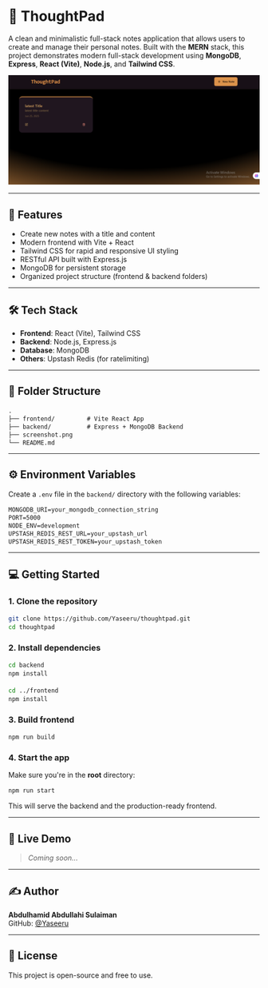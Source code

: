 # 🧠 ThoughtPad

A clean and minimalistic full-stack notes application that allows users to create and manage their personal notes. Built with the **MERN** stack, this project demonstrates modern full-stack development using **MongoDB**, **Express**, **React (Vite)**, **Node.js**, and **Tailwind CSS**.

![Screenshot](./screenshot.png)

---

## 🚀 Features

- Create new notes with a title and content
- Modern frontend with Vite + React
- Tailwind CSS for rapid and responsive UI styling
- RESTful API built with Express.js
- MongoDB for persistent storage
- Organized project structure (frontend & backend folders)

---

## 🛠️ Tech Stack

- **Frontend**: React (Vite), Tailwind CSS
- **Backend**: Node.js, Express.js
- **Database**: MongoDB
- **Others**: Upstash Redis (for ratelimiting)

---

## 📂 Folder Structure

```
.
├── frontend/         # Vite React App
├── backend/          # Express + MongoDB Backend
├── screenshot.png
└── README.md
```

---

## ⚙️ Environment Variables

Create a `.env` file in the `backend/` directory with the following variables:

```env
MONGODB_URI=your_mongodb_connection_string
PORT=5000
NODE_ENV=development
UPSTASH_REDIS_REST_URL=your_upstash_url
UPSTASH_REDIS_REST_TOKEN=your_upstash_token
```

---

## 💻 Getting Started

### 1. Clone the repository

```bash
git clone https://github.com/Yaseeru/thoughtpad.git
cd thoughtpad
```

### 2. Install dependencies

```bash
cd backend
npm install

cd ../frontend
npm install
```

### 3. Build frontend

```bash
npm run build
```

### 4. Start the app

Make sure you're in the **root** directory:

```bash
npm run start
```

This will serve the backend and the production-ready frontend.

---

## 🔗 Live Demo

> _Coming soon..._

---

## ✍️ Author

**Abdulhamid Abdullahi Sulaiman**  
GitHub: [@Yaseeru](https://github.com/Yaseeru)

---

## 📃 License

This project is open-source and free to use.
